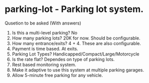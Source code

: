# parking-lot - Parking lot system.

Qusetion to be asked (With answers)

1. Is this a multi-level parking? No
2. How many parking lots? 20K for now. Should be configurable.
3. How many entrance/exits? 4 + 4. These are also configurable.
4. Payment is time based. At exits.
5. Parking Lot Types? Handicapped/Compact/Large/Motorcycle
6. Is the rate flat? Dependes on type of parking lots.
7. Rest based monitoring system.
8. Make it adaptive to use this system at multiple parking garages.
9. Allow 5-minute free parking for any vehicle.
